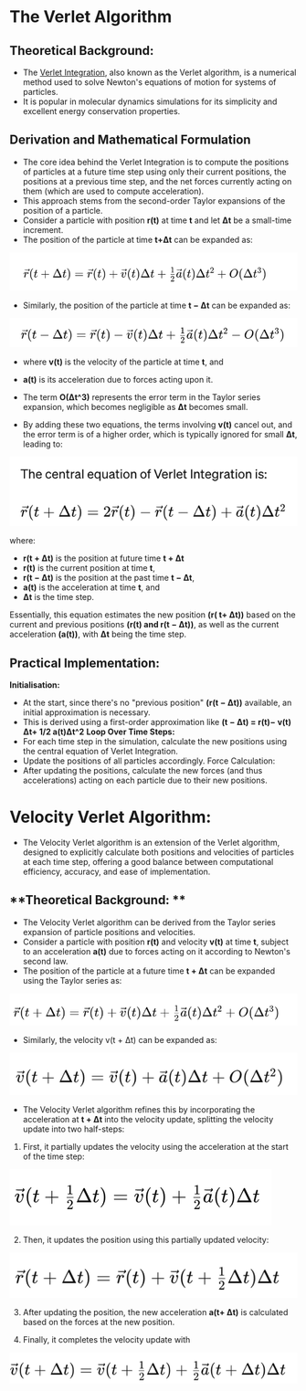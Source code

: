 # **The Verlet Algorithm** 
## **Theoretical Background:** 
-	The [Verlet Integration](https://www.algorithm-archive.org/contents/verlet_integration/verlet_integration.html), also known as the Verlet algorithm, is a numerical method used to solve Newton's equations of motion for systems of particles. 
-	It is  popular in molecular dynamics simulations for its simplicity and excellent energy conservation properties. 
## **Derivation and Mathematical Formulation**
-	The core idea behind the Verlet Integration is to compute the positions of particles at a future time step using only their current positions, the positions at a previous time step, and the net forces currently acting on them (which are used to compute acceleration). 
-	This approach stems from the second-order Taylor expansions of the position of a particle.
-	Consider a particle with position **r(t)** at time **t** and let **Δt** be a small-time increment. 
-	The position of the particle at time **t+Δt** can be expanded as:

![Verlet Integration  algorithm equation](Picture1.png)

-	Similarly, the position of the particle at time **t − Δt** can be expanded as:

![Verlet Integration  algorithm equation](Picture2.png)

-	where **v(t)** is the velocity of the particle at time **t**, and
-	 **a(t)** is its acceleration due to forces acting upon it. 
-	The term **O(Δt^3)** represents the error term in the Taylor series expansion, which becomes negligible as **Δt** becomes small.

-	By adding these two equations, the terms involving **v(t)** cancel out, and the error term is of a higher order, which is typically ignored for small **Δt**, leading to:

![Verlet Integration  algorithm equation](Picture3.png)


where: 
-	**r(t + Δt)** is the position at future time **t + Δt**
-	**r(t)** is the current position at time **t**, 
-   **r(t − Δt)** is the position at the past time **t − Δt**, 
-	**a(t)** is the acceleration at time **t**, and 
-	**Δt** is the time step.

Essentially, this equation estimates the new position **(r( t+ Δt))** based on the current and previous positions **(r(t) and r(t − Δt))**, as well as the current acceleration **(a(t))**, with **Δt** being the time step.  


## **Practical Implementation:** 
**Initialisation:** 
-	At the start, since there's no "previous position" **(r(t − Δt))** available, an initial approximation is necessary. 
-	This is derived using a first-order approximation like **(t − Δt) = r(t)− v(t) Δt+ 1/2 a(t)Δt^2**
**Loop Over Time Steps:** 
-	For each time step in the simulation, calculate the new positions using the central equation of Verlet Integration. 
-	Update the positions of all particles accordingly. 
Force Calculation: 
-	After updating the positions, calculate the new forces (and thus accelerations) acting on each particle due to their new positions.


# **Velocity Verlet Algorithm:**
-	The Velocity Verlet algorithm is an extension of the Verlet algorithm, designed to explicitly calculate both positions and velocities of particles at each time step, offering a good balance between computational efficiency, accuracy, and ease of implementation. 

## **Theoretical Background: **
-	The Velocity Verlet algorithm can be derived from the Taylor series expansion of particle positions and velocities. 
-	Consider a particle with position **r(t)** and velocity **v(t)** at time **t**, subject to an acceleration **a(t)** due to forces acting on it according to Newton's second law. 
-	The position of the particle at a future time **t + Δt** can be expanded using the Taylor series as:

![Verlet Integration  algorithm equation](Picture4.png)

-	Similarly, the velocity v(t + Δt) can be expanded as:

![Verlet Integration  algorithm equation](Picture5.png)

-	The Velocity Verlet algorithm refines this by incorporating the acceleration at **t + Δt** into the velocity update, splitting the velocity update into two half-steps:
1.	First, it partially updates the velocity using the acceleration at the start of the time step:

![Verlet Integration  algorithm equation](Picture6.png)

2.	Then, it updates the position using this partially updated velocity:

![Verlet Integration  algorithm equation](Picture7.png)

3.	After updating the position, the new acceleration **a(t+ Δt)** is calculated based on the forces at the new position.

4.	Finally, it completes the velocity update with

![Verlet Integration  algorithm equation](Picture8.png)







